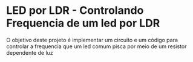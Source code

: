 # LED por LDR - Controlando Frequencia de um led por LDR

O objetivo deste projeto é implementar um circuito e um código para controlar a frequencia que um led comum pisca por meio de um resistor dependente de luz
